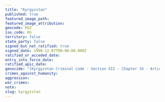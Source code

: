 ```yaml
---
title: "Kyrgyzstan"
published: true
featured_image_path:
featured_image_attribution:
geocode: KGZ
iso_code: KG
territory: false
state_party: false
signed_but_not_ratified: true
signed_date: 1998-12-07T00:00:00.000Z
ratified_or_acceded_date:
entry_into_force_date:
ratified_apic_date:
genocide: "[Kyrgyzstan Criminal Code - Section XII - Chapter 34 - Article 373](https://iccdb.hrlc.net/data/doc/584/keyword/46/)"
crimes_against_humanity:
aggression:
war_crimes:
note:
slug: kyrgyzstan
---
```

